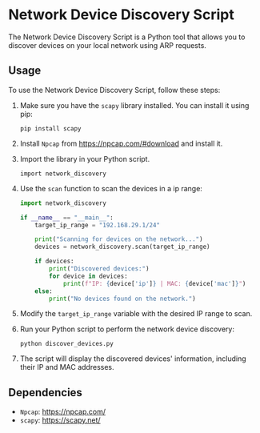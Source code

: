 # Network Device Discovery Script

The Network Device Discovery Script is a Python tool that allows you to discover devices on your local network using ARP requests.

## Usage

To use the Network Device Discovery Script, follow these steps:

1. Make sure you have the `scapy` library installed. You can install it using pip:

   ```commandline
   pip install scapy
   ```
2. Install `Npcap` from https://npcap.com/#download and install it.

3. Import the library in your Python script.

   ```commandline
   import network_discovery
   ```

4. Use the `scan` function to scan the devices in a ip range:

   ```python
   import network_discovery
   
   if __name__ == "__main__":
       target_ip_range = "192.168.29.1/24"
   
       print("Scanning for devices on the network...")
       devices = network_discovery.scan(target_ip_range)
   
       if devices:
           print("Discovered devices:")
           for device in devices:
               print(f"IP: {device['ip']} | MAC: {device['mac']}")
       else:
           print("No devices found on the network.")
   ```

5. Modify the `target_ip_range` variable with the desired IP range to scan.

6. Run your Python script to perform the network device discovery:

   ```commandline
   python discover_devices.py
   ```

7. The script will display the discovered devices' information, including their IP and MAC addresses.

## Dependencies
- `Npcap`: https://npcap.com/
- `scapy`: https://scapy.net/